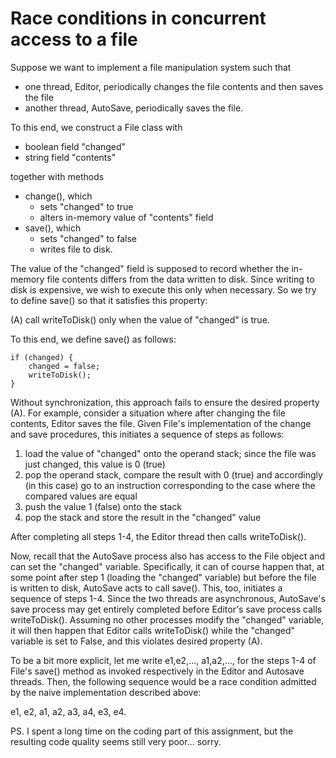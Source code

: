 Race conditions in concurrent access to a file
==============================================

Suppose we want to implement a file manipulation system such that
  * one thread, Editor, periodically changes the file contents and then saves the file
  * another thread, AutoSave, periodically saves the file.

To this end, we construct a File class with 
  * boolean field "changed" 
  * string field "contents"
      
together with methods 
* change(), which
    * sets "changed" to true
    * alters in-memory value of "contents" field
* save(), which
    * sets "changed" to false
    * writes file to disk.
    
The value of the "changed" field is supposed to record whether the in-memory file contents differs from the data written to disk.  Since writing to disk is expensive, we wish to execute this only when necessary.  So we try to define save() so that it satisfies this property:

(A) call writeToDisk() only when the value of "changed" is true.

To this end, we define save() as follows: 

~~~
if (changed) {
    changed = false;
    writeToDisk();
}
~~~
   
Without synchronization, this approach fails to ensure the desired property (A).  For example, consider a situation where after changing the file contents, Editor saves the file.  Given File's implementation of the change and save procedures, this initiates a sequence of steps as follows:
1. load the value of "changed" onto the operand stack; since the file was just changed, this value is 0 (true)
2. pop the operand stack, compare the result with 0 (true) and accordingly (in this case) go to an instruction corresponding to the case where the compared values are equal
3. push the value 1 (false) onto the stack
4. pop the stack and store the result in the "changed" value

After completing all steps 1-4, the Editor thread then calls writeToDisk().

Now, recall that the AutoSave process also has access to the File object and can set the "changed" variable.  Specifically, it can of course happen that, at some point after step 1 (loading the "changed" variable) but before the file is written to disk, AutoSave acts to call save().  This, too, initiates a sequence of steps 1-4.  Since the two threads are asynchronous, AutoSave's save process may get entirely completed before Editor's save process calls writeToDisk().  Assuming no other processes modify the "changed" variable, it will then happen that Editor calls writeToDisk() while the "changed" variable is set to False, and this violates desired property (A).

To be a bit more explicit, let me write e1,e2,..., a1,a2,..., for the steps 1-4 of File's save() method as invoked respectively in the Editor and Autosave threads.  Then, the following sequence would be a race condition admitted by the naive implementation described above:

e1, e2, a1, a2, a3, a4, e3, e4.


PS. I spent a long time on the coding part of this assignment, but the resulting code quality seems still very poor... sorry.
